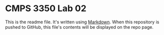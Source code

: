 # CMPS 3350 Lab 02

This is the readme file. It's written using [Markdown](https://guides.github.com/features/mastering-markdown/). When this repository is pushed to GitHub, this file's contents will be displayed on the repo page.
